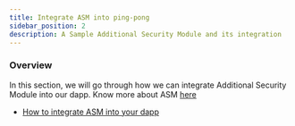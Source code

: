 ```yaml
---
title: Integrate ASM into ping-pong
sidebar_position: 2
description: A Sample Additional Security Module and its integration
---
```


### Overview

In this section, we will go through how we can integrate Additional Security Module into our dapp. Know more about ASM [here](../../../understanding-crosstalk/additionalSecurityModule.md)

- [How to integrate ASM into your dapp](../ASM/asm.md)
